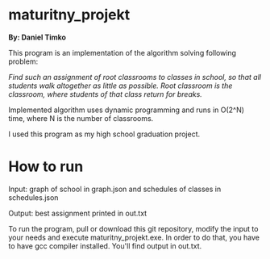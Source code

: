 # maturitny_projekt
<b>By: Daniel Timko</b>

This program is an implementation of the algorithm solving following problem:

<i>Find such an assignment of root classrooms to classes in school, so that all students walk altogether as little as possible. Root classroom is the classroom, where students of that class return for breaks.</i>

Implemented algorithm uses dynamic programming and runs in O(2^N) time, where N is the number of classrooms.

I used this program as my high school graduation project.

# How to run
Input: graph of school in graph.json and schedules of classes in schedules.json

Output: best assignment printed in out.txt

To run the program, pull or download this git repository, modify the input to your needs and execute maturitny_projekt.exe. In order to do that, you have to have gcc compiler installed. You'll find output in out.txt.
